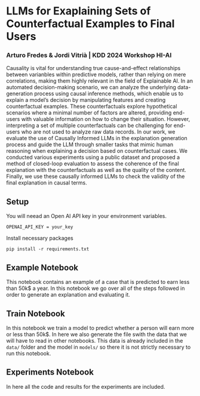 # LLMs for Exaplaining Sets of Counterfactual Examples to Final Users
### Arturo Fredes & Jordi Vitrià | KDD 2024 Workshop HI-AI
Causality is vital for understanding true cause-and-effect relationships between varianbles within
predictive models, rather than relying on mere correlations, making them highly relevant in the field of
Explainable AI. In an automated decision-making scenario, we can analyze the underlying data-generation
process using causal inference methods, which enable us to explain a model’s decision by manipulating
features and creating counterfactual examples. These counterfactuals explore hypothetical scenarios
where a minimal number of factors are altered, providing end-users with valuable information on how
to change their situation. However, interpreting a set of multiple counterfactuals can be challenging for
end-users who are not used to analyze raw data records. In our work, we evaluate the use of Causally
Informed LLMs in the explanation generation process and guide the LLM through smaller tasks that
mimic human reasoning when explaining a decision based on counterfactual cases. We conducted
various experiments using a public dataset and proposed a method of closed-loop evaluation to assess the
coherence of the final explanation with the counterfactuals as well as the quality of the content. Finally,
we use these causally informed LLMs to check the validity of the final explanation in causal terms.

## Setup
You will neead an Open AI API key in your environment variables.
```
OPENAI_API_KEY = your_key
```
Install necessary packages
```
pip install -r requirements.txt
```
## Example Notebook
This notebook contains an example of a case that is predicted to earn less than 50k$ a year. In this notebook we go over all of the steps followed in order to generate an explanation and evaluating it.

## Train Notebook
In this notebook we train a model to predict whether a person will earn more or less than 50k$. In here we also generate the file swith the data that we will have to read in other notebooks. This data is already included in the `data/` folder and the model in `models/` so there it is not strictly necessary to run this notebook.

## Experiments Notebook
In here all the code and results for the experiments are included.